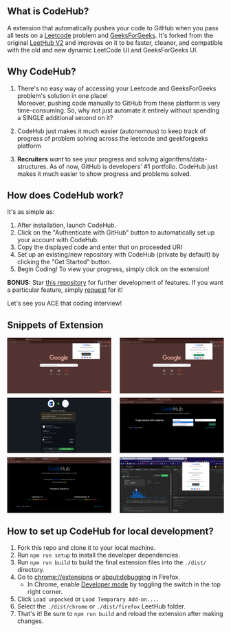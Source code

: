 ## What is CodeHub?

A extension that automatically pushes your code to GitHub when you pass all tests on a [Leetcode](https://leetcode.com/) problem and [GeeksForGeeks](https://geeksforgeeks.org/explore). It's forked from the original [LeetHub V2](https://chromewebstore.google.com/detail/leethub-v2/mhanfgfagplhgemhjfeolkkdidbakocm) and improves on it to be faster, cleaner, and compatible with the old and new dynamic LeetCode UI and GeeksForGeeks UI.

## Why CodeHub?

1. There's no easy way of accessing your Leetcode  and GeeksForGeeks problem's solution in one place!  
Moreover, pushing code manually to GitHub from these platform is very time-consuming. So, why not just automate it entirely without spending a SINGLE additional second on it?

2. CodeHub just makes it much easier (autonomous) to keep track of progress of problem solving across the leetcode and geekforgeeks platform

3. **Recruiters** *want* to see your progress and solving algorithms/data-structures. As of now, GitHub is developers' #1 portfolio. CodeHub just makes it much easier to show progress and problems solved.

## How does CodeHub work?

It's as simple as:

1. After installation, launch CodeHub.
2. Click on the "Authenticate with GitHub" button to automatically set up your account with CodeHub.
3. Copy the displayed code and enter that on proceeded URI
4. Set up an existing/new repository with CodeHub (private by default) by clicking the "Get Started" button.
5. Begin Coding! To view your progress, simply click on the extension!

**BONUS:** Star [this repository](https://github.com/rishijain07/CodeHub) for further development of features. If you want a particular feature, simply [request](https://github.com/rishijain07/CodeHub/labels/enhancement) for it!

Let's see you ACE that coding interview!

## Snippets of Extension

<div style="display: flex; justify-content: space-between;">
    <img src="assets/popup-auth.png" alt="Popup View" style="width: 48%;">
    <img src="assets/device-code.png" alt="Device Code" style="width: 48%;">
</div>

<div style="display: flex; justify-content: space-between; margin-top: 10px;">
    <img src="assets/auth.png" alt="Auth Page" style="width: 48%;">
    <img src="assets/welcome.png" alt="Welcome Page" style="width: 48%;">
</div>

<div style="display: flex; justify-content: space-between; margin-top: 10px;">
    <img src="assets/stats.png" alt="Stats" style="width: 48%;">
    <img src="assets/stats-popup.png" alt="Popup Stats" style="width: 48%;">
</div>


## How to set up CodeHub for local development?

1. Fork this repo and clone it to your local machine.
2. Run `npm run setup` to install the developer dependencies.
3. Run `npm run build` to build the final extension files into the `./dist/` directory.
4. Go to [chrome://extensions](chrome://extensions) or [about:debugging](https://firefox-source-docs.mozilla.org/devtools-user/about_colon_debugging/index.html#extensions) in Firefox.
   - In Chrome, enable [Developer mode](https://support.google.com/chrome/a/answer/2714278) by toggling the switch in the top right corner.
5. Click `Load unpacked` or `Load Temporary Add-on...`.
6. Select the `./dist/chrome` or `./dist/firefox` LeetHub folder.
7. That's it! Be sure to `npm run build` and reload the extension after making changes.
